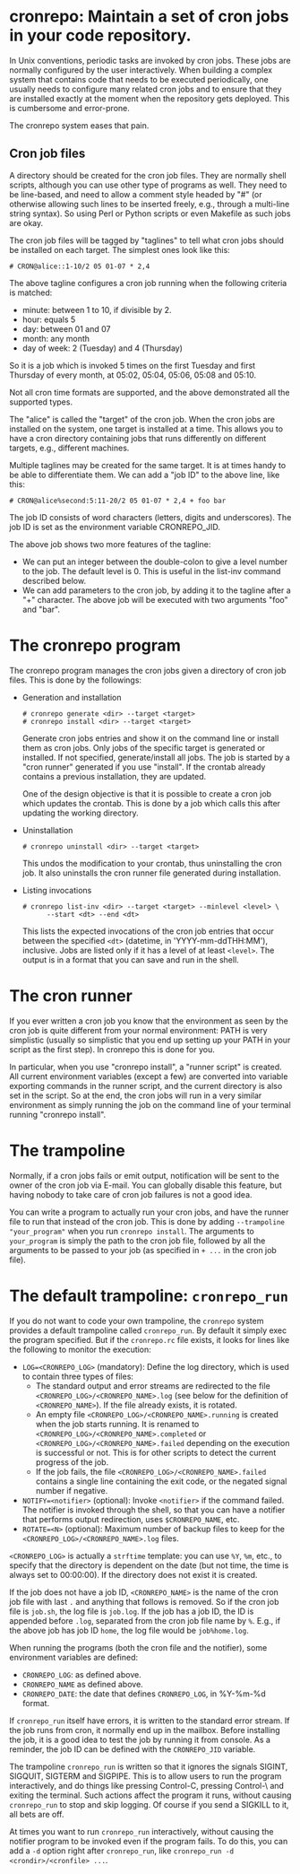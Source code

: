 # cronrepo: Maintain a set of cron jobs in your code repository.

In Unix conventions, periodic tasks are invoked by cron jobs.  These
jobs are normally configured by the user interactively.  When building
a complex system that contains code that needs to be executed
periodically, one usually needs to configure many related cron jobs
and to ensure that they are installed exactly at the moment when the
repository gets deployed.  This is cumbersome and error-prone.

The cronrepo system eases that pain.

## Cron job files

A directory should be created for the cron job files.  They are
normally shell scripts, although you can use other type of programs as
well.  They need to be line-based, and need to allow a comment style
headed by "#" (or otherwise allowing such lines to be inserted freely,
e.g., through a multi-line string syntax).  So using Perl or Python
scripts or even Makefile as such jobs are okay.

The cron job files will be tagged by "taglines" to tell what cron jobs
should be installed on each target.  The simplest ones look like this:

    # CRON@alice::1-10/2 05 01-07 * 2,4

The above tagline configures a cron job running when the following
criteria is matched:

  * minute: between 1 to 10, if divisible by 2.
  * hour: equals 5
  * day: between 01 and 07
  * month: any month
  * day of week: 2 (Tuesday) and 4 (Thursday)

So it is a job which is invoked 5 times on the first Tuesday and first
Thursday of every month, at 05:02, 05:04, 05:06, 05:08 and 05:10.

Not all cron time formats are supported, and the above demonstrated
all the supported types.

The "alice" is called the "target" of the cron job.  When the cron
jobs are installed on the system, one target is installed at a time.
This allows you to have a cron directory containing jobs that runs
differently on different targets, e.g., different machines.

Multiple taglines may be created for the same target.  It is at times
handy to be able to differentiate them.  We can add a "job ID" to the
above line, like this:

    # CRON@alice%second:5:11-20/2 05 01-07 * 2,4 + foo bar

The job ID consists of word characters (letters, digits and
underscores).  The job ID is set as the environment variable
CRONREPO_JID.

The above job shows two more features of the tagline:

  * We can put an integer between the double-colon to give a level
    number to the job.  The default level is 0.  This is useful in the
    list-inv command described below.
  * We can add parameters to the cron job, by adding it to the tagline
    after a "+" character.  The above job will be executed with two
    arguments "foo" and "bar".

# The cronrepo program

The cronrepo program manages the cron jobs given a directory of cron
job files.  This is done by the followings:

  * Generation and installation

        # cronrepo generate <dir> --target <target>
        # cronrepo install <dir> --target <target>

    Generate cron jobs entries and show it on the command line or
    install them as cron jobs.  Only jobs of the specific target is
    generated or installed.  If not specified, generate/install all
    jobs.  The job is started by a "cron runner" generated if you use
    "install".  If the crontab already contains a previous
    installation, they are updated.

    One of the design objective is that it is possible to create a
    cron job which updates the crontab.  This is done by a job which
    calls this after updating the working directory.

  * Uninstallation

        # cronrepo uninstall <dir> --target <target>

    This undos the modification to your crontab, thus uninstalling the
    cron job.  It also uninstalls the cron runner file generated
    during installation.

  * Listing invocations

        # cronrepo list-inv <dir> --target <target> --minlevel <level> \
              --start <dt> --end <dt>

    This lists the expected invocations of the cron job entries that
    occur between the specified `<dt>` (datetime, in
    'YYYY-mm-ddTHH:MM'), inclusive.  Jobs are listed only if it has a
    level of at least `<level>`.  The output is in a format that you
    can save and run in the shell.

# The cron runner

If you ever written a cron job you know that the environment as seen
by the cron job is quite different from your normal environment: PATH
is very simplistic (usually so simplistic that you end up setting up
your PATH in your script as the first step).  In cronrepo this is done
for you.

In particular, when you use "cronrepo install", a "runner script" is
created.  All current environment variables (except a few) are
converted into variable exporting commands in the runner script, and
the current directory is also set in the script.  So at the end, the
cron jobs will run in a very similar environment as simply running the
job on the command line of your terminal running "cronrepo install".

# The trampoline

Normally, if a cron jobs fails or emit output, notification will be
sent to the owner of the cron job via E-mail.  You can globally
disable this feature, but having nobody to take care of cron job
failures is not a good idea.

You can write a program to actually run your cron jobs, and have the
runner file to run that instead of the cron job.  This is done by
adding `--trampoline "your_program"` when you run `cronrepo install`.
The arguments to `your_program` is simply the path to the cron job
file, followed by all the arguments to be passed to your job (as
specified in `+ ...` in the cron job file).

# The default trampoline: `cronrepo_run`

If you do not want to code your own trampoline, the `cronrepo` system
provides a default trampoline called `cronrepo_run`.  By default it
simply exec the program specified.  But if the `cronrepo.rc` file
exists, it looks for lines like the following to monitor the
execution:

  * `LOG=<CRONREPO_LOG>` (mandatory): Define the log
    directory, which is used to contain three types of files:
      * The standard output and error streams are redirected to the
        file `<CRONREPO_LOG>/<CRONREPO_NAME>.log` (see below for the
        definition of `<CRONREPO_NAME>`).  If the file already exists,
        it is rotated.
      * An empty file `<CRONREPO_LOG>/<CRONREPO_NAME>.running` is
        created when the job starts running.  It is renamed to
        `<CRONREPO_LOG>/<CRONREPO_NAME>.completed` or
        `<CRONREPO_LOG>/<CRONREPO_NAME>.failed` depending on the
        execution is successful or not.  This is for other scripts to
        detect the current progress of the job.
      * If the job fails, the file
        `<CRONREPO_LOG>/<CRONREPO_NAME>.failed` contains a single
        line containing the exit code, or the negated signal number if
        negative.
  * `NOTIFY=<notifier>` (optional): Invoke `<notifier>` if the command
    failed.  The notifier is invoked through the shell, so that you
    can have a notifier that performs output redirection, uses
    `$CRONREPO_NAME`, etc.
  * `ROTATE=<N>` (optional): Maximum number of backup files to keep
    for the `<CRONREPO_LOG>/<CRONREPO_NAME>.log` files.

`<CRONREPO_LOG>` is actually a `strftime` template: you can use `%Y`,
`%m`, etc., to specify that the directory is dependent on the date
(but not time, the time is always set to 00:00:00).  If the directory
does not exist it is created.

If the job does not have a job ID, `<CRONREPO_NAME>` is the name of the
cron job file with last `.` and anything that follows is removed.  So
if the cron job file is `job.sh`, the log file is `job.log`.  If the
job has a job ID, the ID is appended before `.log`, separated from the
cron job file name by `%`.  E.g., if the above job has job ID `home`,
the log file would be `job%home.log`.

When running the programs (both the cron file and the notifier), some
environment variables are defined:

  * `CRONREPO_LOG`: as defined above.
  * `CRONREPO_NAME` as defined above.
  * `CRONREPO_DATE`: the date that defines `CRONREPO_LOG`, in %Y-%m-%d format.

If `cronrepo_run` itself have errors, it is written to the standard
error stream.  If the job runs from cron, it normally end up in the
mailbox.  Before installing the job, it is a good idea to test the job
by running it from console.  As a reminder, the job ID can be defined
with the `CRONREPO_JID` variable.

The trampoline `cronrepo_run` is written so that it ignores the
signals SIGINT, SIGQUIT, SIGTERM and SIGPIPE.  This is to allow users
to run the program interactively, and do things like pressing
Control-C, pressing Control-\ and exiting the terminal.  Such actions
affect the program it runs, without causing `cronrepo_run` to stop and
skip logging.  Of course if you send a SIGKILL to it, all bets are
off.

At times you want to run `cronrepo_run` interactively, without causing
the notifier program to be invoked even if the program fails.  To do
this, you can add a `-d` option right after `cronrepo_run`, like
`cronrepo_run -d <crondir>/<cronfile> ...`.
